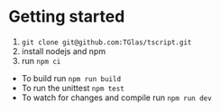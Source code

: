# Getting started

1. `git clone git@github.com:TGlas/tscript.git`
2. install nodejs and npm
3. run `npm ci`

-   To build run `npm run build`
-   To run the unittest `npm test`
-   To watch for changes and compile run `npm run dev`
